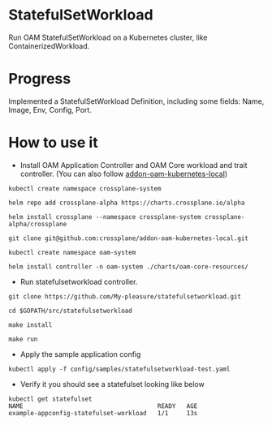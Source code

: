 # StatefulSetWorkload
Run OAM StatefulSetWorkload on a Kubernetes cluster, like ContainerizedWorkload.

# Progress
Implemented a StatefulSetWorkload Definition, including some fields: Name, Image, Env, Config, Port.

# How to use it
- Install OAM Application Controller and OAM Core workload and trait controller. (You can also follow [addon-oam-kubernetes-local](https://github.com/crossplane/addon-oam-kubernetes-local))
```
kubectl create namespace crossplane-system

helm repo add crossplane-alpha https://charts.crossplane.io/alpha

helm install crossplane --namespace crossplane-system crossplane-alpha/crossplane

git clone git@github.com:crossplane/addon-oam-kubernetes-local.git

kubectl create namespace oam-system

helm install controller -n oam-system ./charts/oam-core-resources/ 
```
- Run statefulsetworkload controller.
```
git clone https://github.com/My-pleasure/statefulsetworkload.git

cd $GOPATH/src/statefulsetworkload

make install

make run
```
- Apply the sample application config
```
kubectl apply -f config/samples/statefulsetworkload-test.yaml
```
- Verify it you should see a statefulset looking like below
```
kubectl get statefulset
NAME                                     READY   AGE
example-appconfig-statefulset-workload   1/1     13s
```
